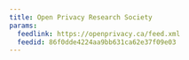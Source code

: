 ```yaml
---
title: Open Privacy Research Society
params:
  feedlink: https://openprivacy.ca/feed.xml
  feedid: 86f0dde4224aa9bb631ca62e37f09e03
---
```

